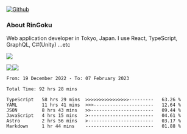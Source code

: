 [![Github](https://img.shields.io/github/followers/RinGoku?label=Follow&style=social)](https://github.com/RinGoku)

### About RinGoku
Web application developer in Tokyo, Japan.
I use React, TypeScript, GraphQL, C#(Unity) ...etc

![](https://github-profile-summary-cards.vercel.app/api/cards/profile-details?username=RinGoku&theme=default)

![](https://github-profile-summary-cards.vercel.app/api/cards/repos-per-language?username=RinGoku&theme=default)![](https://github-profile-summary-cards.vercel.app/api/cards/stats?username=RinGoku&theme=default)

<!--START_SECTION:waka-->

```text
From: 19 December 2022 - To: 07 February 2023

Total Time: 92 hrs 28 mins

TypeScript   58 hrs 29 mins  >>>>>>>>>>>>>>>>---------   63.26 %
YAML         11 hrs 41 mins  >>>----------------------   12.64 %
JSON         8 hrs 43 mins   >>-----------------------   09.44 %
JavaScript   4 hrs 15 mins   >------------------------   04.61 %
Astro        2 hrs 56 mins   >------------------------   03.17 %
Markdown     1 hr 44 mins    -------------------------   01.88 %
```

<!--END_SECTION:waka-->
